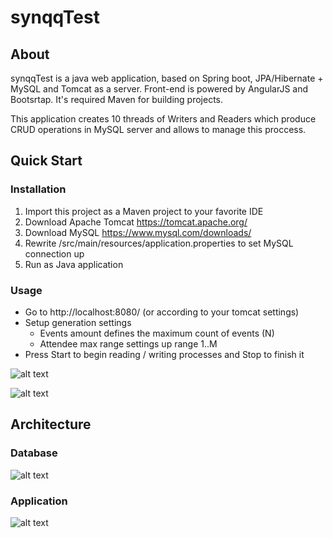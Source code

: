 # synqqTest
## About
synqqTest is a java web application, based on Spring boot, JPA/Hibernate + MySQL and Tomcat as a server. Front-end is powered by AngularJS and Bootsrtap. It's required Maven for building projects.

This application creates 10 threads of Writers and Readers which produce CRUD operations in MySQL server and allows to manage this proccess.
## Quick Start
### Installation
1. Import this project as a Maven project to your favorite IDE
2. Download Apache Tomcat https://tomcat.apache.org/
3. Download MySQL https://www.mysql.com/downloads/
4. Rewrite /src/main/resources/application.properties to set MySQL connection up
5. Run as Java application

### Usage

* Go to http://localhost:8080/ (or according to your tomcat settings)
* Setup generation settings
  * Events amount defines the maximum count of events (N)
  * Attendee max range settings up range 1..M
* Press Start to begin reading / writing processes and Stop to finish it

![alt text](https://img-fotki.yandex.ru/get/64827/11245482.4/0_a1999_128bddd1_X5L)

![alt text](https://img-fotki.yandex.ru/get/65661/11245482.4/0_a1998_98fa5b0d_XXL)


## Architecture
### Database
![alt text](https://img-fotki.yandex.ru/get/4005/11245482.4/0_a1996_5c8aad6e_X5L)

### Application
![alt text](https://img-fotki.yandex.ru/get/41207/11245482.4/0_a199a_72299dac_X5L)
